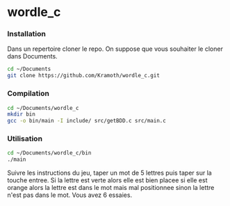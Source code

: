 # wordle_c

### Installation

Dans un repertoire cloner le repo. On suppose que vous souhaiter le cloner dans Documents.

```sh
cd ~/Documents
git clone https://github.com/Kramoth/wordle_c.git
```

### Compilation

```sh
cd ~/Documents/wordle_c
mkdir bin
gcc -o bin/main -I include/ src/getBDD.c src/main.c
```

### Utilisation

```sh
cd ~/Documents/wordle_c/bin
./main
```

Suivre les instructions du jeu, taper un mot de 5 lettres puis taper sur la touche entree. Si la lettre est verte alors elle est bien placee si elle est orange alors la lettre est dans le mot mais mal positionnee sinon la lettre n'est pas dans le mot.
Vous avez 6 essaies.
